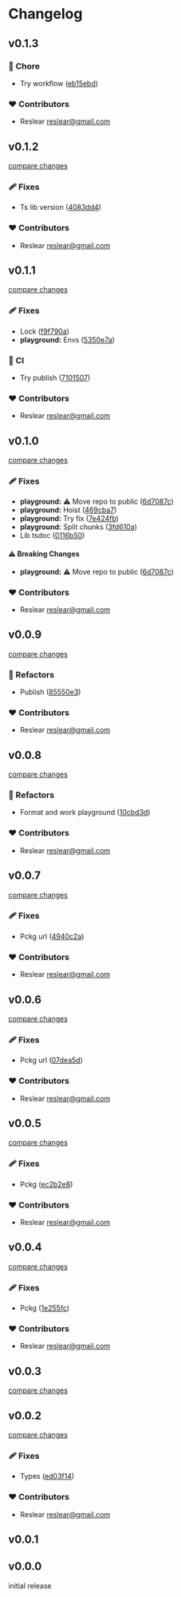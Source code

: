 # Changelog

## v0.1.3


### 🏡 Chore

- Try workflow ([eb15ebd](https://github.com/belongnet/enoki-vue/commit/eb15ebd))

### ❤️ Contributors

- Reslear <reslear@gmail.com>

## v0.1.2

[compare changes](https://github.com/belongnet/enoki-vue/compare/v0.1.1...v0.1.2)

### 🩹 Fixes

- Ts lib version ([4083dd4](https://github.com/belongnet/enoki-vue/commit/4083dd4))

### ❤️ Contributors

- Reslear <reslear@gmail.com>

## v0.1.1

[compare changes](https://github.com/belongnet/enoki-vue/compare/v0.1.0...v0.1.1)

### 🩹 Fixes

- Lock ([f9f790a](https://github.com/belongnet/enoki-vue/commit/f9f790a))
- **playground:** Envs ([5350e7a](https://github.com/belongnet/enoki-vue/commit/5350e7a))

### 🤖 CI

- Try publish ([7101507](https://github.com/belongnet/enoki-vue/commit/7101507))

### ❤️ Contributors

- Reslear <reslear@gmail.com>

## v0.1.0

[compare changes](https://github.com/belongnet/enoki-vue/compare/v0.0.9...v0.1.0)

### 🩹 Fixes

- **playground:** ⚠️  Move repo to public ([6d7087c](https://github.com/belongnet/enoki-vue/commit/6d7087c))
- **playground:** Hoist ([469cba7](https://github.com/belongnet/enoki-vue/commit/469cba7))
- **playground:** Try fix ([7e424fb](https://github.com/belongnet/enoki-vue/commit/7e424fb))
- **playground:** Split chunks ([3fd610a](https://github.com/belongnet/enoki-vue/commit/3fd610a))
- Lib tsdoc ([0116b50](https://github.com/belongnet/enoki-vue/commit/0116b50))

#### ⚠️ Breaking Changes

- **playground:** ⚠️  Move repo to public ([6d7087c](https://github.com/belongnet/enoki-vue/commit/6d7087c))

### ❤️ Contributors

- Reslear <reslear@gmail.com>

## v0.0.9

[compare changes](https://github.com/belongnet/enoki-vue/compare/v0.0.8...v0.0.9)

### 💅 Refactors

- Publish ([85550e3](https://github.com/belongnet/enoki-vue/commit/85550e3))

### ❤️ Contributors

- Reslear <reslear@gmail.com>

## v0.0.8

[compare changes](https://github.com/belongnet/enoki-vue/compare/v0.0.7...v0.0.8)

### 💅 Refactors

- Format and work playground ([10cbd3d](https://github.com/belongnet/enoki-vue/commit/10cbd3d))

### ❤️ Contributors

- Reslear <reslear@gmail.com>

## v0.0.7

[compare changes](https://github.com/belongnet/enoki-vue/compare/v0.0.6...v0.0.7)

### 🩹 Fixes

- Pckg url ([4940c2a](https://github.com/belongnet/enoki-vue/commit/4940c2a))

### ❤️ Contributors

- Reslear <reslear@gmail.com>

## v0.0.6

[compare changes](https://github.com/@belongnet/enoki-vue/compare/v0.0.5...v0.0.6)

### 🩹 Fixes

- Pckg url ([07dea5d](https://github.com/@belongnet/enoki-vue/commit/07dea5d))

### ❤️ Contributors

- Reslear <reslear@gmail.com>

## v0.0.5

[compare changes](https://github.com/belongnet/enoki-vue/compare/v0.0.4...v0.0.5)

### 🩹 Fixes

- Pckg ([ec2b2e8](https://github.com/belongnet/enoki-vue/commit/ec2b2e8))

### ❤️ Contributors

- Reslear <reslear@gmail.com>

## v0.0.4

[compare changes](https://github.com/@belongnet/enoki-vue/compare/v0.0.3...v0.0.4)

### 🩹 Fixes

- Pckg ([1e255fc](https://github.com/@belongnet/enoki-vue/commit/1e255fc))

### ❤️ Contributors

- Reslear <reslear@gmail.com>

## v0.0.3

[compare changes](https://github.com/@belongnet/enoki-vue/compare/v0.0.2...v0.0.3)

## v0.0.2

[compare changes](https://github.com/@belongnet/enoki-vue/compare/v0.0.1...v0.0.2)

### 🩹 Fixes

- Types ([ed03f14](https://github.com/@belongnet/enoki-vue/commit/ed03f14))

### ❤️ Contributors

- Reslear <reslear@gmail.com>

## v0.0.1

## v0.0.0

initial release
